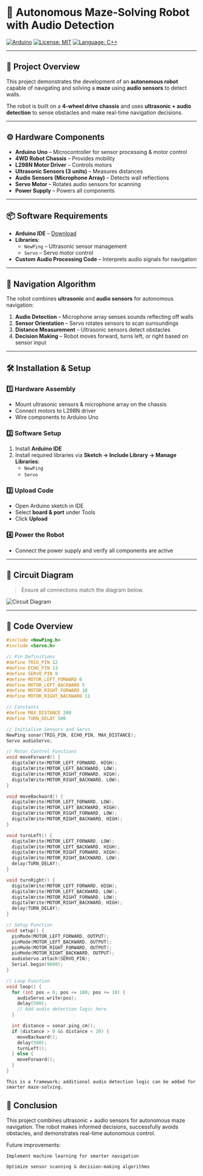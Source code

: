 # 🤖 Autonomous Maze-Solving Robot with Audio Detection

[![Arduino](https://img.shields.io/badge/Arduino-Uno-blue.svg)](https://www.arduino.cc/) 
[![License: MIT](https://img.shields.io/badge/license-MIT-green.svg)](LICENSE) 
[![Language: C++](https://img.shields.io/badge/Language-C++-orange.svg)](https://isocpp.org/)

---

## 🧠 Project Overview

This project demonstrates the development of an **autonomous robot** capable of navigating and solving a **maze** using **audio sensors** to detect walls.  

The robot is built on a **4-wheel drive chassis** and uses **ultrasonic + audio detection** to sense obstacles and make real-time navigation decisions.

---

## ⚙️ Hardware Components

- **Arduino Uno** – Microcontroller for sensor processing & motor control  
- **4WD Robot Chassis** – Provides mobility  
- **L298N Motor Driver** – Controls motors  
- **Ultrasonic Sensors (3 units)** – Measures distances  
- **Audio Sensors (Microphone Array)** – Detects wall reflections  
- **Servo Motor** – Rotates audio sensors for scanning  
- **Power Supply** – Powers all components  

---

## 📦 Software Requirements

- **Arduino IDE** – [Download](https://www.arduino.cc/en/software)  
- **Libraries**:  
  - `NewPing` – Ultrasonic sensor management  
  - `Servo` – Servo motor control  
- **Custom Audio Processing Code** – Interprets audio signals for navigation  

---

## 🧭 Navigation Algorithm

The robot combines **ultrasonic** and **audio sensors** for autonomous navigation:

1. **Audio Detection** – Microphone array senses sounds reflecting off walls  
2. **Sensor Orientation** – Servo rotates sensors to scan surroundings  
3. **Distance Measurement** – Ultrasonic sensors detect obstacles  
4. **Decision Making** – Robot moves forward, turns left, or right based on sensor input  

---

## 🛠️ Installation & Setup

### 1️⃣ Hardware Assembly

- Mount ultrasonic sensors & microphone array on the chassis  
- Connect motors to L298N driver  
- Wire components to Arduino Uno  

### 2️⃣ Software Setup

1. Install **Arduino IDE**  
2. Install required libraries via **Sketch → Include Library → Manage Libraries**:  
   - `NewPing`  
   - `Servo`  

### 3️⃣ Upload Code

- Open Arduino sketch in IDE  
- Select **board & port** under Tools  
- Click **Upload**  

### 4️⃣ Power the Robot

- Connect the power supply and verify all components are active  

---

## 📐 Circuit Diagram

> Ensure all connections match the diagram below.

![Circuit Diagram](https://example.com/circuit-diagram.jpg)

---

## 📄 Code Overview

```cpp
#include <NewPing.h>
#include <Servo.h>

// Pin Definitions
#define TRIG_PIN 12
#define ECHO_PIN 13
#define SERVO_PIN 9
#define MOTOR_LEFT_FORWARD 6
#define MOTOR_LEFT_BACKWARD 5
#define MOTOR_RIGHT_FORWARD 10
#define MOTOR_RIGHT_BACKWARD 11

// Constants
#define MAX_DISTANCE 200
#define TURN_DELAY 500

// Initialize Sensors and Servo
NewPing sonar(TRIG_PIN, ECHO_PIN, MAX_DISTANCE);
Servo audioServo;

// Motor Control Functions
void moveForward() {
  digitalWrite(MOTOR_LEFT_FORWARD, HIGH);
  digitalWrite(MOTOR_LEFT_BACKWARD, LOW);
  digitalWrite(MOTOR_RIGHT_FORWARD, HIGH);
  digitalWrite(MOTOR_RIGHT_BACKWARD, LOW);
}

void moveBackward() {
  digitalWrite(MOTOR_LEFT_FORWARD, LOW);
  digitalWrite(MOTOR_LEFT_BACKWARD, HIGH);
  digitalWrite(MOTOR_RIGHT_FORWARD, LOW);
  digitalWrite(MOTOR_RIGHT_BACKWARD, HIGH);
}

void turnLeft() {
  digitalWrite(MOTOR_LEFT_FORWARD, LOW);
  digitalWrite(MOTOR_LEFT_BACKWARD, HIGH);
  digitalWrite(MOTOR_RIGHT_FORWARD, HIGH);
  digitalWrite(MOTOR_RIGHT_BACKWARD, LOW);
  delay(TURN_DELAY);
}

void turnRight() {
  digitalWrite(MOTOR_LEFT_FORWARD, HIGH);
  digitalWrite(MOTOR_LEFT_BACKWARD, LOW);
  digitalWrite(MOTOR_RIGHT_FORWARD, LOW);
  digitalWrite(MOTOR_RIGHT_BACKWARD, HIGH);
  delay(TURN_DELAY);
}

// Setup Function
void setup() {
  pinMode(MOTOR_LEFT_FORWARD, OUTPUT);
  pinMode(MOTOR_LEFT_BACKWARD, OUTPUT);
  pinMode(MOTOR_RIGHT_FORWARD, OUTPUT);
  pinMode(MOTOR_RIGHT_BACKWARD, OUTPUT);
  audioServo.attach(SERVO_PIN);
  Serial.begin(9600);
}

// Loop Function
void loop() {
  for (int pos = 0; pos <= 180; pos += 10) {
    audioServo.write(pos);
    delay(500);
    // Add audio detection logic here
  }

  int distance = sonar.ping_cm();
  if (distance > 0 && distance < 20) {
    moveBackward();
    delay(500);
    turnLeft();
  } else {
    moveForward();
  }
}
```
    This is a framework; additional audio detection logic can be added for smarter maze-solving.

## 📄 Conclusion

This project combines ultrasonic + audio sensors for autonomous maze navigation.
The robot makes informed decisions, successfully avoids obstacles, and demonstrates real-time autonomous control.

Future improvements:

    Implement machine learning for smarter navigation

    Optimize sensor scanning & decision-making algorithms
